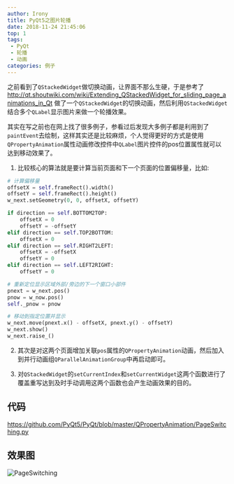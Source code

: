 ```yaml
---
author: Irony
title: PyQt5之图片轮播
date: 2018-11-24 21:45:06
top: 1
tags: 
 - PyQt
 - 轮播
 - 动画
categories: 例子
---
```


之前看到了`QStackedWidget`做切换动画，让界面不那么生硬，于是参考了 http://qt.shoutwiki.com/wiki/Extending_QStackedWidget_for_sliding_page_animations_in_Qt 做了一个`QStackedWidget`的切换动画，然后利用`QStackedWidget`结合多个`QLabel`显示图片来做一个轮播效果。

其实在写之前也在网上找了很多例子，参看过后发现大多例子都是利用到了`paintEvent`去绘制，这样其实还是比较麻烦，个人觉得更好的方式是使用`QPropertyAnimation`属性动画修改控件中`QLabel`图片控件的pos位置属性就可以达到移动效果了。
<!-- more -->

1. 比较核心的算法就是要计算当前页面和下一个页面的位置偏移量，比如:

```python
# 计算偏移量
offsetX = self.frameRect().width()
offsetY = self.frameRect().height()
w_next.setGeometry(0, 0, offsetX, offsetY)

if direction == self.BOTTOM2TOP:
    offsetX = 0
    offsetY = -offsetY
elif direction == self.TOP2BOTTOM:
    offsetX = 0
elif direction == self.RIGHT2LEFT:
    offsetX = -offsetX
    offsetY = 0
elif direction == self.LEFT2RIGHT:
    offsetY = 0

# 重新定位显示区域外部/旁边的下一个窗口小部件
pnext = w_next.pos()
pnow = w_now.pos()
self._pnow = pnow

# 移动到指定位置并显示
w_next.move(pnext.x() - offsetX, pnext.y() - offsetY)
w_next.show()
w_next.raise_()
```

2. 其次是对这两个页面增加关联`pos`属性的`QPropertyAnimation`动画，然后加入到并行动画组`QParallelAnimationGroup`中再启动即可。

3. 对`QStackedWidget`的`setCurrentIndex`和`setCurrentWidget`这两个函数进行了覆盖重写达到及时手动调用这两个函数也会产生动画效果的目的。

## 代码

https://github.com/PyQt5/PyQt/blob/master/QPropertyAnimation/PageSwitching.py

## 效果图

![PageSwitching](https://github.com/PyQt5/PyQt/raw/master/QPropertyAnimation/ScreenShot/PageSwitching.gif)
